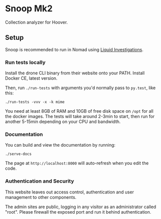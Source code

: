 # Snoop Mk2

Collection analyzer for Hoover.

## Setup

Snoop is recommended to run in Nomad using [Liquid Investigations][].

[Liquid Investigations]: https://github.com/liquidinvestigations


### Run tests locally

Install the drone CLI binary from their website onto your PATH. Install Docker CE, latest version.

Then, run `./run-tests` with arguments you'd normally pass to `py.test`, like this:

    ./run-tests -vvv -x -k mime

You need at least 8GB of RAM and 10GB of free disk space on `/opt` for all the docker images. The tests will take around 2-3min to start, then run for another 5-15min depending on your CPU and bandwidth.


### Documentation

You can build and view the documentation by running:

    ./serve-docs

The page at `http://localhost:8000` will auto-refresh when you edit the code.


### Authentication and Security

This website leaves out access control, authentication and user management to other components.

The admin sites are public, logging in any visitor as an administrator called "root".
Please firewall the exposed port and run it behind authentication.
